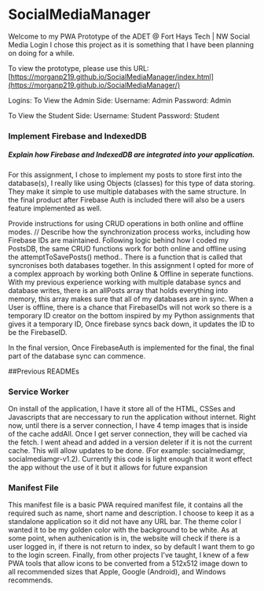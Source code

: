 # SocialMediaManager
Welcome to my PWA Prototype of the ADET @ Fort Hays Tech | NW Social Media Login I chose this project as it is something that I have been planning on doing for a while. 

To view the prototype, please use this URL: [https://morganp219.github.io/SocialMediaManager/index.html](https://morganp219.github.io/SocialMediaManager/)

Logins:
To View the Admin Side:
Username: Admin
Password: Admin

To View the Student Side: 
Username: Student
Password: Student

### Implement Firebase and IndexedDB
##### Explain how Firebase and IndexedDB are integrated into your application.
For this assignment, I chose to implement my posts to store first into the database(s), I really like using Objects (classes) for this type of data storing. They make it simple to use multiple databases with the same structure. In the final product after Firebase Auth is included there will also be a users feature implemented as well. 

Provide instructions for using CRUD operations in both online and offline modes. // Describe how the synchronization process works, including how Firebase IDs are maintained.
Following logic behind how I coded my PostsDB, the same CRUD functions work for both online and offline using the attemptToSavePosts() method.. There is a function that is called that syncronises both databases together. In this assignment I opted for more of a complex approach by working both Online & Offline in seperate functions. With my previous experience working with multiple database syncs and database writes, there is an allPosts array that holds everything into memory, this array makes sure that all of my databases are in sync. When a User is offline, there is a chance that FirebaseIDs will not work so there is a temporary ID creator on the bottom inspired by my Python assignments that gives it a temporary ID, Once firebase syncs back down, it updates the ID to be the FirebaseID. 

In the final version, Once FirebaseAuth is implemented for the final, the final part of the database sync can commence. 

##Previous READMEs

### Service Worker
On install of the application, I have it store all of the HTML, CSSes and Javascripts that are neccessary to run the application without internet. Right now, until there is a server connection, I have 4 temp images that is inside of the cache addAll. Once I get server connection, they will be cached via the fetch. I went ahead and added in a version deleter if it is not the current cache. This will allow updates to be done. (For example: socialmediamgr, socialmediamgr-v1.2). Currently this code is light enough that it wont effect the app without the use of it but it allows for future expansion

### Manifest File
This manifest file is a basic PWA required manifest file, it contains all the required such as name, short name and description. I choose to keep it as a standalone application so it did not have any URL bar. The theme color I wanted it to be my golden color with the background to be white. As at some point, when authenication is in, the website will check if there is a user logged in, if there is not return to index, so by default I want them to go to the login screen. Finally, from other projects I've taught, I knew of a few PWA tools that allow icons to be converted from a 512x512 image down to all recommended sizes that Apple, Google (Android), and Windows recommends.
